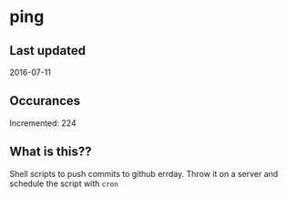 # ping

## Last updated
2016-07-11

## Occurances
Incremented: 224

## What is this?? 
Shell scripts to push commits to github errday. Throw it on a server and schedule the script with `cron`

